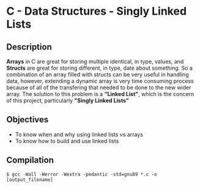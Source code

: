 # C - Data Structures - Singly Linked Lists
## Description
**Arrays** in C are great for storing multiple identical, in type,
values, and **Structs** are great for storing different, in type,
date about something. So a combination of an array filled with
structs can be very useful in handling data, however, extending
a dynamic array is very time consuming process because of all of
the transfering that needed to be done to the new wider array.
The solution to this problem is a **"Linked List"**, which is the
concern of this project, particularly **"Singly Linked Lists"**
## Objectives
* To know when and why using linked lists vs arrays
* To know how to build and use linked lists
## Compilation
```
$ gcc -Wall -Werror -Wextra -pedantic -std=gnu89 *.c -o [output_filename]
```
